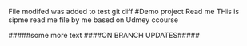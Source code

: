 File modifed was added to test git diff
#Demo project Read me
THis is sipme read me file by me based on Udmey ccourse

#####some more text
####ON BRANCH UPDATES#####